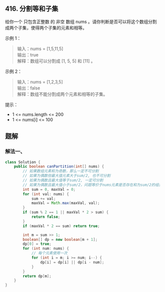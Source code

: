 ## 416. 分割等和子集

给你一个 只包含正整数 的 非空 数组 nums 。请你判断是否可以将这个数组分割成两个子集，使得两个子集的元素和相等。

 

示例 1：

>输入：nums = [1,5,11,5]  
>输出：true  
>解释：数组可以分割成 [1, 5, 5] 和 [11] 。  


示例 2：

>输入：nums = [1,2,3,5]  
>输出：false  
>解释：数组不能分割成两个元素和相等的子集。  
 

提示：

- 1 <= nums.length <= 200
- 1 <= nums[i] <= 100


## 题解

### 解法一、

```java
class Solution {
    public boolean canPartition(int[] nums) {
        // 如果数组元素和为奇数，那么一定不可分割
        // 如果为偶数但最大值元素大于sum/2, 也不可分割
        // 如果为偶数且最大值等于sum/2, 一定可分割
        // 如果为偶数且最大值小于sum/2，问题等价于nums元素是否存在和为sum/2的组合，等价于01背包问题
        int sum = 0, maxVal = 0;
        for (int val: nums) {
            sum += val;
            maxVal = Math.max(maxVal, val);
        }
        if (sum % 2 == 1 || maxVal * 2 > sum) {
            return false;
        }
        if (maxVal * 2 == sum) return true;

        int m = sum >> 1;
        boolean[] dp = new boolean[m + 1];
        dp[0] = true;
        for (int num: nums) {
            // 每个元素使用一次
            for (int i = m; i >= num; i--) {
                dp[i] = dp[i] || dp[i - num];
            }
        }
        return dp[m];
    }
}
```